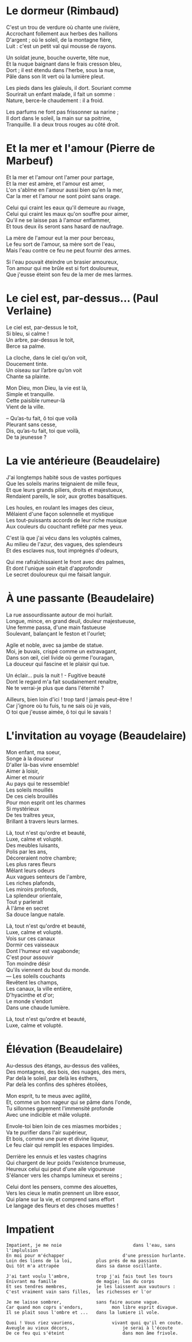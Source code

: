 
# Le dormeur (Rimbaud)

C'est un trou de verdure où chante une rivière,  
Accrochant follement aux herbes des haillons  
D'argent ; où le soleil, de la montagne fière,  
Luit : c'est un petit val qui mousse de rayons.  

Un soldat jeune, bouche ouverte, tête nue,  
Et la nuque baignant dans le frais cresson bleu,  
Dort ; il est étendu dans l'herbe, sous la nue,  
Pâle dans son lit vert où la lumière pleut.  

Les pieds dans les glaïeuls, il dort. Souriant comme  
Sourirait un enfant malade, il fait un somme :  
Nature, berce-le chaudement : il a froid.  

Les parfums ne font pas frissonner sa narine ;  
Il dort dans le soleil, la main sur sa poitrine,  
Tranquille. Il a deux trous rouges au côté droit.  


# Et la mer et l'amour (Pierre de Marbeuf)

Et la mer et l'amour ont l'amer pour partage,  
Et la mer est amère, et l'amour est amer,  
L'on s'abîme en l'amour aussi bien qu'en la mer,  
Car la mer et l'amour ne sont point sans orage.  

Celui qui craint les eaux qu'il demeure au rivage,  
Celui qui craint les maux qu'on souffre pour aimer,  
Qu'il ne se laisse pas à l'amour enflammer,  
Et tous deux ils seront sans hasard de naufrage.  

La mère de l'amour eut la mer pour berceau,  
Le feu sort de l'amour, sa mère sort de l'eau,  
Mais l'eau contre ce feu ne peut fournir des armes.  

Si l'eau pouvait éteindre un brasier amoureux,  
Ton amour qui me brûle est si fort douloureux,  
Que j'eusse éteint son feu de la mer de mes larmes.  


# Le ciel est, par-dessus… (Paul Verlaine)

Le ciel est, par-dessus le toit,  
Si bleu, si calme !  
Un arbre, par-dessus le toit,  
Berce sa palme.  

La cloche, dans le ciel qu’on voit,  
Doucement tinte.  
Un oiseau sur l’arbre qu’on voit  
Chante sa plainte.  

Mon Dieu, mon Dieu, la vie est là,  
Simple et tranquille.  
Cette paisible rumeur-là  
Vient de la ville.  

– Qu’as-tu fait, ô toi que voilà  
Pleurant sans cesse,  
Dis, qu’as-tu fait, toi que voilà,  
De ta jeunesse ?  


# La vie antérieure (Beaudelaire)

J'ai longtemps habité sous de vastes portiques  
Que les soleils marins teignaient de mille feux,  
Et que leurs grands piliers, droits et majestueux,  
Rendaient pareils, le soir, aux grottes basaltiques.  

Les houles, en roulant les images des cieux,  
Mêlaient d'une façon solennelle et mystique  
Les tout-puissants accords de leur riche musique  
Aux couleurs du couchant reflété par mes yeux.  

C'est là que j'ai vécu dans les voluptés calmes,  
Au milieu de l'azur, des vagues, des splendeurs  
Et des esclaves nus, tout imprégnés d'odeurs,  

Qui me rafraîchissaient le front avec des palmes,  
Et dont l'unique soin était d'approfondir  
Le secret douloureux qui me faisait languir.  


# À une passante (Beaudelaire)

La rue assourdissante autour de moi hurlait.  
Longue, mince, en grand deuil, douleur majestueuse,   
Une femme passa, d'une main fastueuse    
Soulevant, balançant le feston et l'ourlet;   

Agile et noble, avec sa jambe de statue.   
Moi, je buvais, crispé comme un extravagant,   
Dans son œil, ciel livide où germe l'ouragan,   
La douceur qui fascine et le plaisir qui tue. 

Un éclair... puis la nuit ! - Fugitive beauté    
Dont le regard m'a fait soudainement renaître,    
Ne te verrai-je plus que dans l'éternité ?  

Ailleurs, bien loin d'ici ! trop tard ! jamais peut-être !    
Car j'ignore où tu fuis, tu ne sais où je vais,     
O toi que j'eusse aimée, ô toi qui le savais !


# L'invitation au voyage (Beaudelaire)

Mon enfant, ma soeur,  
Songe à la douceur  
D'aller là-bas vivre ensemble!  
Aimer à loisir,  
Aimer et mourir  
Au pays qui te ressemble!  
Les soleils mouillés  
De ces ciels brouillés  
Pour mon esprit ont les charmes  
Si mystérieux  
De tes traîtres yeux,  
Brillant à travers leurs larmes.  

Là, tout n'est qu'ordre et beauté,  
Luxe, calme et volupté.  
Des meubles luisants,  
Polis par les ans,  
Décoreraient notre chambre;  
Les plus rares fleurs  
Mêlant leurs odeurs  
Aux vagues senteurs de l'ambre,  
Les riches plafonds,  
Les miroirs profonds,  
La splendeur orientale,  
Tout y parlerait  
À l'âme en secret  
Sa douce langue natale.  

Là, tout n'est qu'ordre et beauté,  
Luxe, calme et volupté.  
Vois sur ces canaux  
Dormir ces vaisseaux  
Dont l'humeur est vagabonde;  
C'est pour assouvir  
Ton moindre désir  
Qu'ils viennent du bout du monde.  
— Les soleils couchants  
Revêtent les champs,  
Les canaux, la ville entière,  
D'hyacinthe et d'or;  
Le monde s'endort  
Dans une chaude lumière.  

Là, tout n'est qu'ordre et beauté,  
Luxe, calme et volupté.  


# Élévation (Beaudelaire) 

Au-dessus des étangs, au-dessus des vallées,  
Des montagnes, des bois, des nuages, des mers,  
Par delà le soleil, par delà les ésthers,  
Par delà les confins des sphères étoilées,  

Mon esprit, tu te meus avec agilité,  
Et, comme un bon nageur qui se pâme dans l'onde,  
Tu sillonnes gayement l'immensité profonde  
Avec une indicible et mâle volupté.  

Envole-toi bien loin de ces miasmes morbides ;  
Va te purifier dans l'air supérieur,  
Et bois, comme une pure et divine liqueur,  
Le feu clair qui remplit les espaces limpides.  

Derrière les ennuis et les vastes chagrins  
Qui chargent de leur poids l'existence brumeuse,  
Heureux celui qui peut d'une aile vigoureuse  
S'élancer vers les champs lumineux et sereins ;  

Celui dont les pensers, comme des alouettes,  
Vers les cieux le matin prennent un libre essor,  
Qui plane sur la vie, et comprend sans effort  
Le langage des fleurs et des choses muettes !  


# Impatient  


```
Impatient, je me noie							dans l'eau, sans l'implulsion
En moi pour m'échapper						d'une pression hurlante.
Loin des liens de la loi,         plus prés de ma passion
Qui tôt m'a attrapée              dans sa danse oscillante.

J'ai tant voulu l'ambre,          trop j'ai fais tout les tours
Enivrant ma famille               de magie; las du corps
Et ses tendres membres,           je les laissent aux vautours :
C'est vraiment vain sans filles,  les richesses er l'or

Je me laisse sombrer,             sans faire aucune vague.
Car quand mon coprs s'endors,			mon libre esprit divague.
Il se plait sous l'ombre et ...   dans la lumiere il vole.

Quoi ! Vous riez vauriens,				vivant quoi qu'il en coute.
Aveugle au vieux décors,					je serai à l'écoute
De ce feu qui s'éteint						dans mon âme frivole.
```

